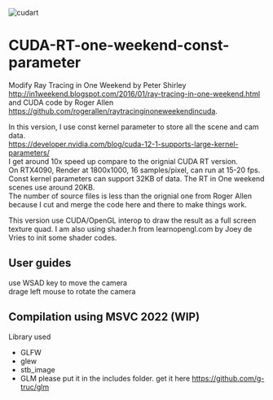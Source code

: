 
![cudart](https://github.com/user-attachments/assets/fb62c801-b014-408a-87e0-ed84861650fe)

# CUDA-RT-one-weekend-const-parameter
Modify Ray Tracing in One Weekend by Peter Shirley http://in1weekend.blogspot.com/2016/01/ray-tracing-in-one-weekend.html 
and CUDA code by Roger Allen https://github.com/rogerallen/raytracinginoneweekendincuda.  <br />

In this version, I use const kernel parameter to store all the scene and cam data.<br />
https://developer.nvidia.com/blog/cuda-12-1-supports-large-kernel-parameters/ <br />
I get around 10x speed up compare to the orignial CUDA RT version.  
On RTX4090, Render at 1800x1000, 16 samples/pixel, can run at 15-20 fps.<br />
Const kernel parameters can support 32KB of data.
The RT in One weekend scenes use around 20KB. <br />
The number of source files is less than the orignial one from Roger Allen because I cut and merge the code here and there to make things work. <br />

This version use CUDA/OpenGL interop to draw the result as a full screen texture quad.
I am also using shader.h from learnopengl.com by Joey de Vries to init some shader codes.

## User guides
use WSAD key to move the camera <br />
drage left mouse to rotate the camera

## Compilation using MSVC 2022 (WIP)
Library used
- GLFW
- glew
- stb_image
- GLM please put it in the includes folder. get it here https://github.com/g-truc/glm
